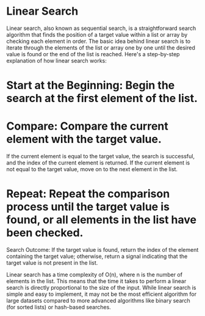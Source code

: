 # Linear Search
Linear search, also known as sequential search, is a straightforward search algorithm that finds the position of a target value within a list or array by checking each element in order. The basic idea behind linear search is to iterate through the elements of the list or array one by one until the desired value is found or the end of the list is reached. 
Here's a step-by-step explanation of how linear search works: 
# Start at the Beginning: Begin the search at the first element of the list. 
# Compare: Compare the current element with the target value. 
If the current element is equal to the target value, the search is successful, and the index of the current element is returned. 
If the current element is not equal to the target value, move on to the next element in the list. 
# Repeat: Repeat the comparison process until the target value is found, or all elements in the list have been checked. 

Search Outcome: If the target value is found, return the index of the element containing the target value; otherwise, return a signal indicating that the target value is not present in the list. 

Linear search has a time complexity of O(n), where n is the number of elements in the list. This means that the time it takes to perform a linear search is directly proportional to the size of the input. While linear search is simple and easy to implement, it may not be the most efficient algorithm for large datasets compared to more advanced algorithms like binary search (for sorted lists) or hash-based searches. 
